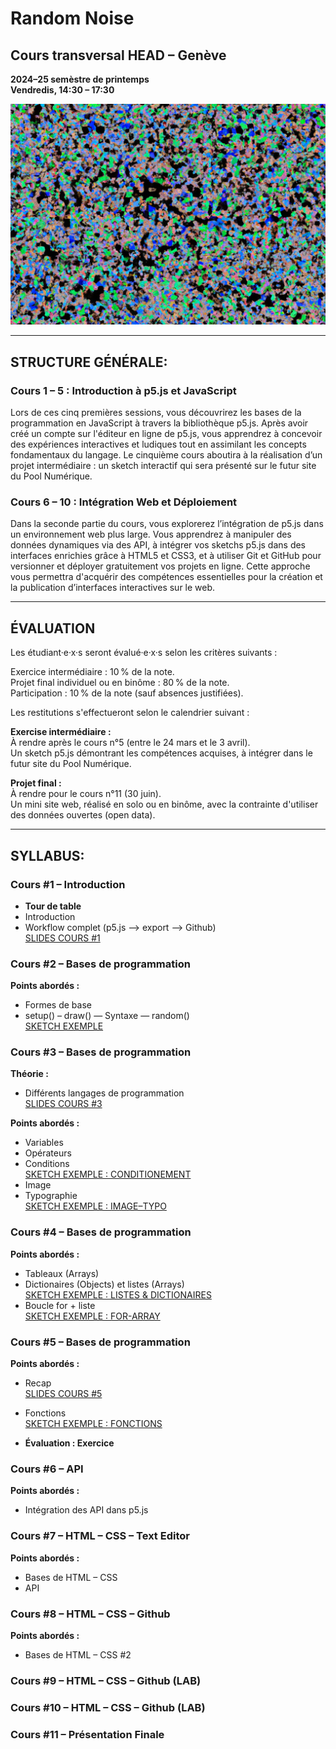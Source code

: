 # Random Noise

## Cours transversal HEAD – Genève
**2024–25 semèstre de printemps**  
**Vendredis, 14:30 – 17:30**  

![Random Noise Cover Image](https://github.com/headpoolnumerique/random-noise-cours-transversal/blob/main/cover.png)

---

## STRUCTURE GÉNÉRALE:

### Cours 1 – 5 : Introduction à p5.js et JavaScript  
Lors de ces cinq premières sessions, vous découvrirez les bases de la programmation en JavaScript à travers la bibliothèque p5.js. Après avoir créé un compte sur l'éditeur en ligne de p5.js, vous apprendrez à concevoir des expériences interactives et ludiques tout en assimilant les concepts fondamentaux du langage. Le cinquième cours aboutira à la réalisation d’un projet intermédiaire : un sketch interactif qui sera présenté sur le futur site du Pool Numérique.

### Cours 6 – 10 : Intégration Web et Déploiement  
Dans la seconde partie du cours, vous explorerez l’intégration de p5.js dans un environnement web plus large. Vous apprendrez à manipuler des données dynamiques via des API, à intégrer vos sketchs p5.js dans des interfaces enrichies grâce à HTML5 et CSS3, et à utiliser Git et GitHub pour versionner et déployer gratuitement vos projets en ligne. Cette approche vous permettra d'acquérir des compétences essentielles pour la création et la publication d’interfaces interactives sur le web.

---

## ÉVALUATION 

Les étudiant·e·x·s seront évalué·e·x·s selon les critères suivants :    
    
Exercice intermédiaire : 10 % de la note.​     
Projet final individuel ou en binôme : 80 % de la note.​   
Participation : 10 % de la note (sauf absences justifiées).​   
    
Les restitutions s'effectueront selon le calendrier suivant :​    
    
**Exercise intermédiaire :**   
À rendre après le cours n°5 (entre le 24 mars et le 3 avril).    
Un sketch p5.js démontrant les compétences acquises, à intégrer dans le futur site du Pool Numérique.  
    
**Projet final :**   
À rendre pour le cours n°11 (30 juin).   
Un mini site web, réalisé en solo ou en binôme, avec la contrainte d'utiliser des données ouvertes (open data).   

---

## SYLLABUS:

### Cours #1 – Introduction 
- **Tour de table**  
- Introduction  
- Workflow complet (p5.js —> export –> Github)  
  [SLIDES COURS #1](https://docs.google.com/presentation/d/1DyAjvhiQsO4PSJXCy9wRiSl9hMRUTieXXcwb-Sp_vlI/edit?usp=sharing)

### Cours #2 – Bases de programmation  

**Points abordés :**  
- Formes de base
- setup() – draw()
— Syntaxe
— random()    
  [SKETCH EXEMPLE](https://editor.p5js.org/poolnumerique/sketches/DnVJA_BJZ)    

### Cours #3 – Bases de programmation  
**Théorie :**    
- Différents langages de programmation    
  [SLIDES COURS #3](https://docs.google.com/presentation/d/16v50H5dUXNeV6YOd9Y36bSW2Lhuz6QdvQ6qiFCd2z00/edit?usp=sharing)    
         
**Points abordés :**    
- Variables  
- Opérateurs  
- Conditions    
  [SKETCH EXEMPLE : CONDITIONEMENT](https://editor.p5js.org/poolnumerique/sketches/ZDaRAv0wV)    
- Image
- Typographie    
  [SKETCH EXEMPLE : IMAGE–TYPO](https://editor.p5js.org/poolnumerique/sketches/8_jjuMCCs)
    
### Cours #4 – Bases de programmation  
**Points abordés :**  
- Tableaux (Arrays)
- Dictionaires (Objects) et listes (Arrays)    
  [SKETCH EXEMPLE : LISTES & DICTIONAIRES](https://editor.p5js.org/poolnumerique/sketches/iwChSOQlM)    
- Boucle for + liste    
  [SKETCH EXEMPLE : FOR-ARRAY](https://editor.p5js.org/poolnumerique/sketches/dFSVIz-m8)    

### Cours #5 – Bases de programmation  
**Points abordés :**    
- Recap   
[SLIDES COURS #5](https://docs.google.com/presentation/d/1XW4Lyvyomy7pzuyUvhFU4qqdmCz9hnFw_rOa_Yg-lZQ/edit?usp=sharing)
- Fonctions    
[SKETCH EXEMPLE : FONCTIONS](https://editor.p5js.org/poolnumerique/sketches/mMXpiCsyD)
     
- **Évaluation : Exercice**  

### Cours #6 – API  
**Points abordés :**  
- Intégration des API dans p5.js  

### Cours #7 – HTML – CSS – Text Editor  
**Points abordés :**  
- Bases de HTML – CSS  
- API  

### Cours #8 – HTML – CSS – Github  
**Points abordés :**  
- Bases de HTML – CSS #2  

### Cours #9 – HTML – CSS – Github (LAB)  

### Cours #10 – HTML – CSS – Github (LAB)  

### Cours #11 – Présentation Finale  
